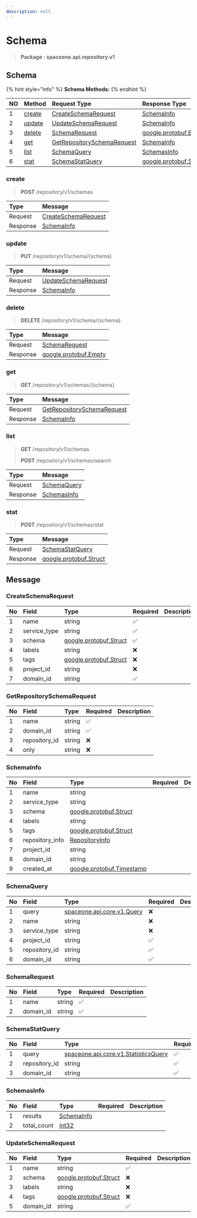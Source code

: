 ```yaml
---
description: null
---
```


# Schema

> **Package : spaceone.api.repository.v1**

## Schema

{% hint style="info" %}
**Schema Methods:**
{% endhint %}

| NO | Method | Request Type | Response Type | Description |
| :--- | :--- | :--- | :--- | :--- |
| 1 | [create](schema%20%281%29.md#create) | [CreateSchemaRequest](schema%20%281%29.md#createschemarequest) | [SchemaInfo](schema%20%281%29.md#schemainfo) |  |
| 2 | [update](schema%20%281%29.md#update) | [UpdateSchemaRequest](schema%20%281%29.md#updateschemarequest) | [SchemaInfo](schema%20%281%29.md#schemainfo) |  |
| 3 | [delete](schema%20%281%29.md#delete) | [SchemaRequest](schema%20%281%29.md#schemarequest) | [google.protobuf.Empty](https://github.com/protocolbuffers/protobuf/blob/master/src/google/protobuf/empty.proto) |  |
| 4 | [get](schema%20%281%29.md#get) | [GetRepositorySchemaRequest](schema%20%281%29.md#getrepositoryschemarequest) | [SchemaInfo](schema%20%281%29.md#schemainfo) |  |
| 5 | [list](schema%20%281%29.md#list) | [SchemaQuery](schema%20%281%29.md#schemaquery) | [SchemasInfo](schema%20%281%29.md#schemasinfo) |  |
| 6 | [stat](schema%20%281%29.md#stat) | [SchemaStatQuery](schema%20%281%29.md#schemastatquery) | [google.protobuf.Struct](https://github.com/protocolbuffers/protobuf/blob/master/src/google/protobuf/struct.proto) |  |

### create

> **POST** /repository/v1/schemas

| Type | Message |
| :--- | :--- |
| Request | [CreateSchemaRequest](schema%20%281%29.md#createschemarequest) |
| Response | [SchemaInfo](schema%20%281%29.md#schemainfo) |

### update

> **PUT** /repository/v1/schema/{schema}

| Type | Message |
| :--- | :--- |
| Request | [UpdateSchemaRequest](schema%20%281%29.md#updateschemarequest) |
| Response | [SchemaInfo](schema%20%281%29.md#schemainfo) |

### delete

> **DELETE** /repository/v1/schema/{schema}

| Type | Message |
| :--- | :--- |
| Request | [SchemaRequest](schema%20%281%29.md#schemarequest) |
| Response | [google.protobuf.Empty](https://github.com/protocolbuffers/protobuf/blob/master/src/google/protobuf/empty.proto) |

### get

> **GET** /repository/v1/schemas/{schema}

| Type | Message |
| :--- | :--- |
| Request | [GetRepositorySchemaRequest](schema%20%281%29.md#getrepositoryschemarequest) |
| Response | [SchemaInfo](schema%20%281%29.md#schemainfo) |

### list

> **GET** /repository/v1/schemas
>
> **POST** /repository/v1/schemas/search

| Type | Message |
| :--- | :--- |
| Request | [SchemaQuery](schema%20%281%29.md#schemaquery) |
| Response | [SchemasInfo](schema%20%281%29.md#schemasinfo) |

### stat

> **POST** /repository/v1/schemas/stat

| Type | Message |
| :--- | :--- |
| Request | [SchemaStatQuery](schema%20%281%29.md#schemastatquery) |
| Response | [google.protobuf.Struct](https://github.com/protocolbuffers/protobuf/blob/master/src/google/protobuf/struct.proto) |

## Message

### CreateSchemaRequest

| No | Field | Type | Required | Description |
| :--- | :--- | :--- | :--- | :--- |
| 1 | name | string | ✅ |  |
| 2 | service\_type | string | ✅ |  |
| 3 | schema | [google.protobuf.Struct](https://github.com/protocolbuffers/protobuf/blob/master/src/google/protobuf/struct.proto) | ✅ |  |
| 4 | labels | string | ❌ |  |
| 5 | tags | [google.protobuf.Struct](https://github.com/protocolbuffers/protobuf/blob/master/src/google/protobuf/struct.proto) | ❌ |  |
| 6 | project\_id | string | ❌ |  |
| 7 | domain\_id | string | ✅ |  |

### GetRepositorySchemaRequest

| No | Field | Type | Required | Description |
| :--- | :--- | :--- | :--- | :--- |
| 1 | name | string | ✅ |  |
| 2 | domain\_id | string | ✅ |  |
| 3 | repository\_id | string | ❌ |  |
| 4 | only | string | ❌ |  |

### SchemaInfo

| No | Field | Type | Required | Description |
| :--- | :--- | :--- | :--- | :--- |
| 1 | name | string |  |  |
| 2 | service\_type | string |  |  |
| 3 | schema | [google.protobuf.Struct](https://github.com/protocolbuffers/protobuf/blob/master/src/google/protobuf/struct.proto) |  |  |
| 4 | labels | string |  |  |
| 5 | tags | [google.protobuf.Struct](https://github.com/protocolbuffers/protobuf/blob/master/src/google/protobuf/struct.proto) |  |  |
| 6 | repository\_info | [RepositoryInfo](schema%20%281%29.md#repositoryinfo) |  |  |
| 7 | project\_id | string |  |  |
| 8 | domain\_id | string |  |  |
| 9 | created\_at | [google.protobuf.Timestamp](https://github.com/protocolbuffers/protobuf/blob/master/src/google/protobuf/timestamp.proto) |  |  |

### SchemaQuery

| No | Field | Type | Required | Description |
| :--- | :--- | :--- | :--- | :--- |
| 1 | query | [spaceone.api.core.v1.Query](https://spaceone-dev.gitbook.io/api-reference/common-v1/search-query) | ❌ |  |
| 2 | name | string | ❌ |  |
| 3 | service\_type | string | ❌ |  |
| 4 | project\_id | string | ✅ |  |
| 5 | repository\_id | string | ✅ |  |
| 6 | domain\_id | string | ✅ |  |

### SchemaRequest

| No | Field | Type | Required | Description |
| :--- | :--- | :--- | :--- | :--- |
| 1 | name | string | ✅ |  |
| 2 | domain\_id | string | ✅ |  |

### SchemaStatQuery

| No | Field | Type | Required | Description |
| :--- | :--- | :--- | :--- | :--- |
| 1 | query | [spaceone.api.core.v1.StatisticsQuery](https://spaceone-dev.gitbook.io/api-reference/common-v1/statistics-query) | ✅ |  |
| 2 | repository\_id | string | ✅ |  |
| 3 | domain\_id | string | ✅ |  |

### SchemasInfo

| No | Field | Type | Required | Description |
| :--- | :--- | :--- | :--- | :--- |
| 1 | results | [SchemaInfo](schema%20%281%29.md#schemainfo) |  |  |
| 2 | total\_count | [int32](https://github.com/protocolbuffers/protobuf/blob/master/src/google/protobuf/type.proto) |  |  |

### UpdateSchemaRequest

| No | Field | Type | Required | Description |
| :--- | :--- | :--- | :--- | :--- |
| 1 | name | string | ✅ |  |
| 2 | schema | [google.protobuf.Struct](https://github.com/protocolbuffers/protobuf/blob/master/src/google/protobuf/struct.proto) | ❌ |  |
| 3 | labels | string | ❌ |  |
| 4 | tags | [google.protobuf.Struct](https://github.com/protocolbuffers/protobuf/blob/master/src/google/protobuf/struct.proto) | ❌ |  |
| 5 | domain\_id | string | ✅ |  |

